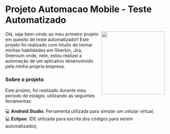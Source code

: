 # Projeto Automacao Mobile - Teste Automatizado
<img align="right" height="200" src="https://cdn.discordapp.com/attachments/941077393697800203/977983459261825064/geraldo-junior.png">

Olá, seja bem-vindo ao meu primeiro projeto em quesito de teste automatizado!! Este projeto foi realizado com intuito de treinar minhas habilidades em Gherkin, Jira, Selenium onde, nele, estou realizei a automação de um aplicativo desenvolvido pela minha própria empresa.<br>

### Sobre o projeto

Este projeto, foi realizado durante meu período de estágio, utilizando as seguintes ferramentas:

💻 **Android Studio**: Ferramenta utilizada para simular um celular virtual; <br>
💻 **Eclipse**: IDE utilizada para escrita dos códigos para serem automatizados;

<br>
